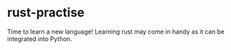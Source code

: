 # rust-practise
Time to learn a new language! Learning rust may come in handy as it can be integrated into Python.
